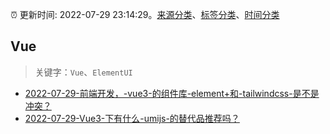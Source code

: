 :alarm_clock: 更新时间: 2022-07-29 23:14:29。[来源分类](../README.md)、[标签分类](../TAGS.md)、[时间分类](../TIMELINE.md)

## Vue


> 关键字：`Vue`、`ElementUI`



- [2022-07-29-前端开发，-vue3-的组件库-element+和-tailwindcss-是不是冲突？](https://www.v2ex.com/t/869583) 
- [2022-07-29-Vue3-下有什么-umijs-的替代品推荐吗？](https://www.v2ex.com/t/869545) 
